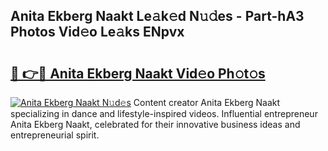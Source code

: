 ## Anita Ekberg Naakt Le𝚊k𝚎d N𝚞𝚍es - Part-hA3 Photos Vid𝚎o Le𝚊ks ENpvx

# <h2><a href="http://fb4pou.evod.top/?m=Anita+Ekberg+Naakt">🔗 👉🔴 Anita Ekberg Naakt Vid𝚎o Ph𝚘t𝚘s</a></h2>

[![Anita Ekberg Naakt N𝚞d𝚎s](https://i.imgur.com/8V9OHl7.gif)](http://fb4pou.evod.top/?m=Anita+Ekberg+Naakt)
Content creator Anita Ekberg Naakt specializing in dance and lifestyle-inspired videos. Influential entrepreneur Anita Ekberg Naakt, celebrated for their innovative business ideas and entrepreneurial spirit. 
